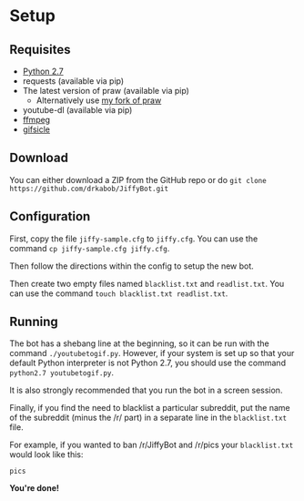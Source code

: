 # Setup
## Requisites
* [Python 2.7](http://www.python.org/download/)
* requests (available via pip)
* The latest version of praw (available via pip)
	* Alternatively use [my fork of praw](https://github.com/drkabob/praw)
* youtube-dl (available via pip)
* [ffmpeg](http://www.ffmpeg.org/download.html)
* [gifsicle](http://www.lcdf.org/gifsicle/)

## Download
You can either download a ZIP from the GitHub repo or do `git clone https://github.com/drkabob/JiffyBot.git`

## Configuration
First, copy the file `jiffy-sample.cfg` to `jiffy.cfg`. You can use the command `cp jiffy-sample.cfg jiffy.cfg`.

Then follow the directions within the config to setup the new bot.

Then create two empty files named `blacklist.txt` and `readlist.txt`. You can use the command `touch blacklist.txt readlist.txt`.

## Running
The bot has a shebang line at the beginning, so it can be run with the command `./youtubetogif.py`.
However, if your system is set up so that your default Python interpreter is not Python 2.7, you should use the command `python2.7 youtubetogif.py`.

It is also strongly recommended that you run the bot in a screen session.

Finally, if you find the need to blacklist a particular subreddit, put the name of the subreddit (minus the /r/ part) in a separate line in the `blacklist.txt` file.

For example, if you wanted to ban /r/JiffyBot and /r/pics your `blacklist.txt` would look like this:
```JiffyBot
pics
```

**You're done!**